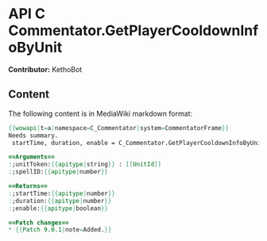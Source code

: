 # API C Commentator.GetPlayerCooldownInfoByUnit

**Contributor:** KethoBot

## Content

The following content is in MediaWiki markdown format:

```mediawiki
{{wowapi|t=a|namespace=C_Commentator|system=CommentatorFrame}}
Needs summary.
 startTime, duration, enable = C_Commentator.GetPlayerCooldownInfoByUnit(unitToken, spellID)

==Arguments==
:;unitToken:{{apitype|string}} : [[UnitId]]
:;spellID:{{apitype|number}}

==Returns==
:;startTime:{{apitype|number}}
:;duration:{{apitype|number}}
:;enable:{{apitype|boolean}}

==Patch changes==
* {{Patch 9.0.1|note=Added.}}
```